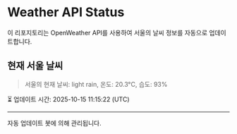 
# Weather API Status

이 리포지토리는 OpenWeather API를 사용하여 서울의 날씨 정보를 자동으로 업데이트합니다.

## 현재 서울 날씨
> 서울의 현재 날씨: light rain, 온도: 20.3°C, 습도: 93%

⏳ 업데이트 시간: 2025-10-15 11:15:22 (UTC)

---
자동 업데이트 봇에 의해 관리됩니다.
